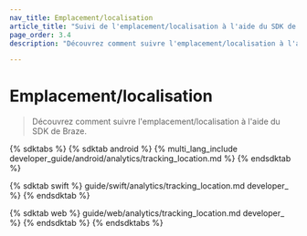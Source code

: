 ```yaml
---
nav_title: Emplacement/localisation
article_title: "Suivi de l'emplacement/localisation à l'aide du SDK de Braze"
page_order: 3.4
description: "Découvrez comment suivre l'emplacement/localisation à l'aide du SDK de Braze."

---
```


# Emplacement/localisation

> Découvrez comment suivre l'emplacement/localisation à l'aide du SDK de Braze.

{% sdktabs %}
{% sdktab android %}
{% multi_lang_include developer_guide/android/analytics/tracking_location.md %}
{% endsdktab %}

{% sdktab swift %}
guide/swift/analytics/tracking_location.md developer_ %}
{% endsdktab %}

{% sdktab web %}
guide/web/analytics/tracking_location.md developer_ %}
{% endsdktab %}
{% endsdktabs %}
